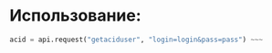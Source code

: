 # Использование:

~~~Python api = apilib.ApiMonitor("token")
acid = api.request("getaciduser", "login=login&pass=pass") ~~~
